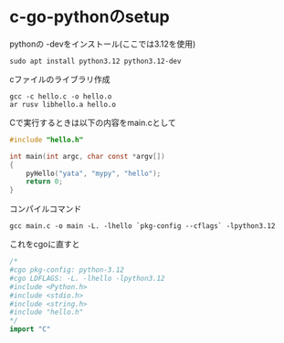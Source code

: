 # c-go-pythonのsetup
pythonの -devをインストール(ここでは3.12を使用)
```shell
sudo apt install python3.12 python3.12-dev
```
cファイルのライブラリ作成
```shell
gcc -c hello.c -o hello.o
ar rusv libhello.a hello.o
```
Cで実行するときは以下の内容をmain.cとして
```c
#include "hello.h"

int main(int argc, char const *argv[])
{
    pyHello("yata", "mypy", "hello");
    return 0;
}
```
コンパイルコマンド
```shell
gcc main.c -o main -L. -lhello `pkg-config --cflags` -lpython3.12
```
これをcgoに直すと
```go
/*
#cgo pkg-config: python-3.12
#cgo LDFLAGS: -L. -lhello -lpython3.12
#include <Python.h>
#include <stdio.h>
#include <string.h>
#include "hello.h"
*/
import "C"
```